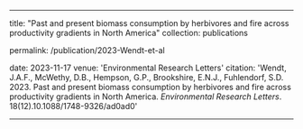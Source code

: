 ---

title: "Past and present biomass consumption by herbivores and fire across productivity gradients in North America"
collection: publications

permalink: /publication/2023-Wendt-et-al

date: 2023-11-17
venue: 'Environmental Research Letters'
citation: 'Wendt, J.A.F., McWethy, D.B., Hempson, G.P., Brookshire, E.N.J., Fuhlendorf, S.D. 2023. Past and present biomass consumption by herbivores and fire across productivity gradients in North America. <i>Environmental Research Letters</i>. 18(12).10.1088/1748-9326/ad0ad0'

---